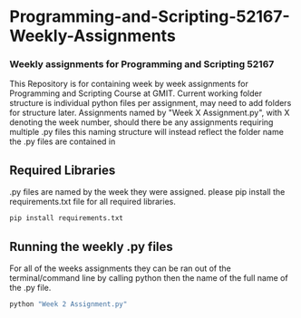 # Programming-and-Scripting-52167-Weekly-Assignments
### Weekly assignments for Programming and Scripting 52167

This Repository is for containing week by week assignments for Programming and Scripting Course at GMIT.
Current working folder structure is individual python files per assignment, may need to add folders for structure later.
Assignments named by "Week X Assignment.py", with X denoting the week number, should there be any assignments requiring multiple .py files this naming structure will instead reflect the folder name the .py files are contained in

## Required Libraries
.py files are named by the week they were assigned. please pip install the requirements.txt file for all required libraries.
```python
pip install requirements.txt
```

## Running the weekly .py files
For all of the weeks assignments they can be ran out of the terminal/command line by calling python then the name of the full name of the .py file.
```python
python "Week 2 Assignment.py"
```
